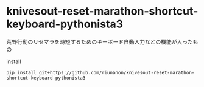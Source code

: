 # knivesout-reset-marathon-shortcut-keyboard-pythonista3
荒野行動のリセマラを時短するためのキーボード自動入力などの機能が入ったもの

install
```
pip install git+https://github.com/riunanon/knivesout-reset-marathon-shortcut-keyboard-pythonista3
```
